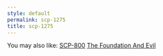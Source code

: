 ```yaml
---
style: default
permalink: scp-1275
title: scp-1275
---
```

You may also like:
[SCP-800](http://scp-wiki.net/scp-800)
[The Foundation And Evil](http://scp-wiki.net/the-foundation-and-evil)